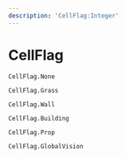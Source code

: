 ```yaml
---
description: 'CellFlag:Integer'
---
```


# CellFlag

`CellFlag.None`

`CellFlag.Grass`

`CellFlag.Wall`

`CellFlag.Building`

`CellFlag.Prop`

`CellFlag.GlobalVision`



